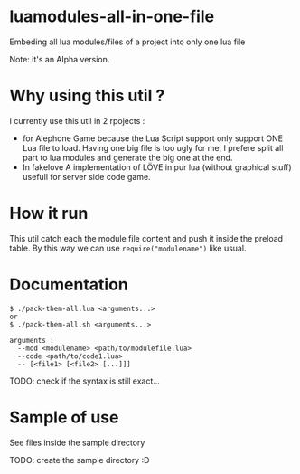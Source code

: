 # luamodules-all-in-one-file

Embeding all lua modules/files of a project into only one lua file

Note: it's an Alpha version.

# Why using this util ?

I currently use this util in 2 rpojects :
 * for Alephone Game
  because the Lua Script support only support ONE Lua file to load.
  Having one big file is too ugly for me, I prefere split all part to lua modules and generate the big one at the end.
 * In fakelove
 A implementation of LÖVE in pur lua (without graphical stuff) usefull for server side code game.


# How it run

This util catch each the module file content and push it inside the preload table.
By this way we can use `require("modulename")` like usual. 

# Documentation

```
$ ./pack-them-all.lua <arguments...>
or
$ ./pack-them-all.sh <arguments...>
```

```
arguments :
  --mod <modulename> <path/to/modulefile.lua>
  --code <path/to/code1.lua>
  -- [<file1> [<file2> [...]]]
```

TODO: check if the syntax is still exact...

# Sample of use

See files inside the sample directory

TODO: create the sample directory :D
